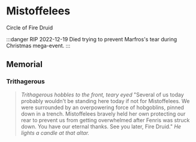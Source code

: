 # Mistoffelees

Circle of Fire Druid

:::danger RIP 2022-12-19
Died trying to prevent Marfros's tear during Christmas mega-event.
:::

## Memorial

### Trithagerous

> *Trithagerous hobbles to the front, teary eyed* "Several of us today probably wouldn't be standing here today if not for Mistoffelees. We were surrounded by an overpowering force of hobgoblins, pinned down in a trench. Mistoffelees bravely held her own protecting our rear to prevent us from getting overwhelmed after Fenris was struck down. You have our eternal thanks. See you later, Fire Druid." *He lights a candle at that altar.*

